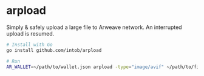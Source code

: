 # arpload
Simply & safely upload a large file to Arweave network. An interrupted upload is resumed.

```bash
# Install with Go
go install github.com/intob/arpload

# Run
AR_WALLET=~/path/to/wallet.json arpload -type="image/avif" ~/path/to/file
```
